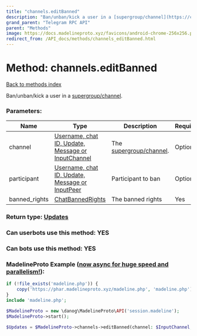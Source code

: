 ```yaml
---
title: "channels.editBanned"
description: "Ban/unban/kick a user in a [supergroup/channel](https://core.telegram.org/api/channel)."
grand_parent: "Telegram RPC API"
parent: "Methods"
image: https://docs.madelineproto.xyz/favicons/android-chrome-256x256.png
redirect_from: /API_docs/methods/channels_editBanned.html
---
```

# Method: channels.editBanned
[Back to methods index](index.html)



Ban/unban/kick a user in a [supergroup/channel](https://core.telegram.org/api/channel).

### Parameters:

| Name     |    Type       | Description | Required |
|----------|---------------|-------------|----------|
|channel|[Username, chat ID, Update, Message or InputChannel](/API_docs/types/InputChannel.html) | The [supergroup/channel](https://core.telegram.org/api/channel). | Optional|
|participant|[Username, chat ID, Update, Message or InputPeer](/API_docs/types/InputPeer.html) | Participant to ban | Optional|
|banned\_rights|[ChatBannedRights](/API_docs/types/ChatBannedRights.html) | The banned rights | Yes|


### Return type: [Updates](/API_docs/types/Updates.html)

### Can userbots use this method: **YES**

### Can bots use this method: **YES**


### MadelineProto Example ([now async for huge speed and parallelism!](https://docs.madelineproto.xyz/docs/ASYNC.html)):


```php
if (!file_exists('madeline.php')) {
    copy('https://phar.madelineproto.xyz/madeline.php', 'madeline.php');
}
include 'madeline.php';

$MadelineProto = new \danog\MadelineProto\API('session.madeline');
$MadelineProto->start();

$Updates = $MadelineProto->channels->editBanned(channel: $InputChannel, participant: $InputPeer, banned_rights: $ChatBannedRights, );
```

